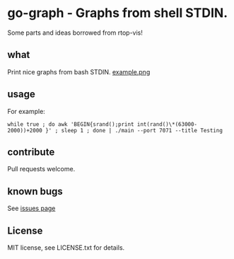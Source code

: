 
# go-graph - Graphs from shell STDIN.

Some parts and ideas borrowed from rtop-vis!

## what
Print nice graphs from bash STDIN.
[example.png](https://s32.postimg.org/5x7eocy9h/example.png)

## usage
For example:

`while true ; do awk 'BEGIN{srand();print int(rand()\*(63000-2000))+2000 }' ;
sleep 1 ; done | ./main --port 7071 --title Testing`

## contribute

Pull requests welcome.

## known bugs
See [issues page](https://github.com/Adar/go-graph/issues)

## License
MIT license, see LICENSE.txt for details.

